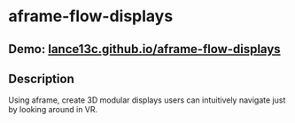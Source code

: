 # aframe-flow-displays

## Demo: [lance13c.github.io/aframe-flow-displays](lance13c.github.io/aframe-flow-displays)

## Description
Using aframe, create 3D modular displays users can intuitively navigate just by looking around in VR.
